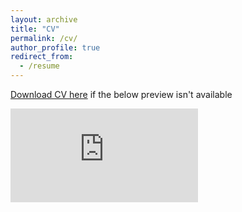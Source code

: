 ```yaml
---
layout: archive
title: "CV"
permalink: /cv/
author_profile: true
redirect_from:
  - /resume
---
```


[Download CV here](https://drive.google.com/file/d/1I9cvoTGUa21JOOM62cwcdD77pHJi0-0-/view?usp=sharing) if the below preview isn't available

<embed src="https://drive.google.com/file/d/1I9cvoTGUa21JOOM62cwcdD77pHJi0-0-/preview" type="application/pdf">
